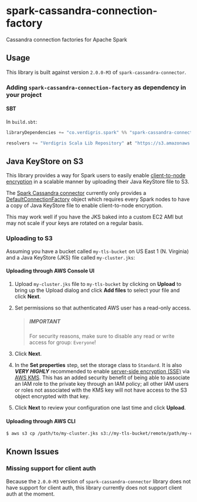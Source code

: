 # spark-cassandra-connection-factory

Cassandra connection factories for Apache Spark

## Usage

This library is built against version `2.0.0-M3` of `spark-cassandra-connector`.

### Adding `spark-cassandra-connection-factory` as dependency in your project

#### SBT

In `build.sbt`:

```scala
libraryDependencies += "co.verdigris.spark" %% "spark-cassandra-connection-factory" % "0.3.5"

resolvers += "Verdigris Scala Lib Repository" at "https://s3.amazonaws.com/scala-jars"
```

## Java KeyStore on S3

This library provides a way for Spark users to easily enable
[client-to-node encryption](https://docs.datastax.com/en/cassandra/3.0/cassandra/configuration/secureSSLClientToNode.html)
in a scalable manner by uploading their Java KeyStore file to S3.

The [Spark Cassandra connector](https://github.com/datastax/spark-cassandra-connector)
currently only provides a [DefaultConnectionFactory](https://github.com/datastax/spark-cassandra-connector/blob/master/spark-cassandra-connector/src/main/scala/com/datastax/spark/connector/cql/CassandraConnectionFactory.scala#L35)
object which requires every Spark nodes to have a copy of Java KeyStore
file to enable client-to-node encryption.

This may work well if you have the JKS baked into a custom EC2 AMI but
may not scale if your keys are rotated on a regular basis.

### Uploading to S3

Assuming you have a bucket called `my-tls-bucket` on US East 1 (N.
Virginia) and a Java KeyStore (JKS) file called `my-cluster.jks`:

#### Uploading through AWS Console UI

1. Upload `my-cluster.jks` file to `my-tls-bucket` by clicking on **Upload** to
   bring up the Upload dialog and click **Add files** to select your file and
   click **Next**.

2. Set permissions so that authenticated AWS user has a read-only access.
   > ##### IMPORTANT
   > For security reasons, make sure to disable any read or write access for
   > group: `Everyone`!

3. Click **Next**.

4. In the **Set properties** step, set the storage class to `Standard`. It is
   also **_VERY HIGHLY_** recommended to enable [server-side encryption (SSE)](http://docs.aws.amazon.com/AmazonS3/latest/dev/UsingServerSideEncryption.html)
   via [AWS KMS](http://docs.aws.amazon.com/AmazonS3/latest/dev/UsingKMSEncryption.html).
   This has an added security benefit of being able to associate an IAM role to
   the private key through an IAM policy; all other IAM users or roles not
   associated with the KMS key will not have access to the S3 object encrypted
   with that key.

5. Click **Next** to review your configuration one last time and click
   **Upload**.

#### Uploading through AWS CLI

```sh
$ aws s3 cp /path/to/my-cluster.jks s3://my-tls-bucket/remote/path/my-cluster.jks --acl authenticated-read --sse aws:kms --sse-kms-key-id $MY_KMS_ARN
```

## Known Issues

### Missing support for client auth

Because the `2.0.0-M3` version of `spark-cassandra-connector` library does not
have support for client auth, this library currently does not support client
auth at the moment.
